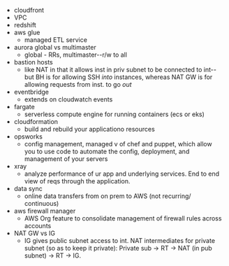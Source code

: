 - cloudfront
- VPC
- redshift
- aws glue
	- managed ETL service
- aurora global vs multimaster
	- global - RRs, multimaster--r/w to all
- bastion hosts
	- like NAT in that it allows inst in priv subnet to be connected to int-- but BH is for allowing SSH *into* instances, whereas NAT GW is for allowing requests from inst. to go *out*
- eventbridge
	- extends on cloudwatch events
- fargate
	- serverless compute engine for running containers (ecs or eks)
- cloudformation
	-  build and rebuild your applicationo resources
- opsworks
	- config management, managed v of chef and puppet, which allow you to use code to automate the config, deployment, and management of your servers
- xray
	- analyze performance of ur app and underlying services. End to end view of reqs through the application.
- data sync
	- online data transfers from on prem to AWS (not recurring/ continuous)
- aws firewall manager
	- AWS Org feature to consolidate management of firewall rules across accounts
- NAT GW vs IG
	- IG gives public subnet access to int. NAT intermediates for private subnet (so as to keep it private): Private sub -> RT -> NAT (in pub subnet) -> RT -> IG.